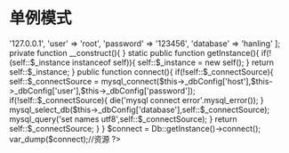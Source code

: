 # 单例模式
<?php
class Db{
	static private $_instance;
	static private $_connectSource;
	private $_dbConfig = [
		'host' => '127.0.0.1',
		'user' => 'root',
		'password' => '123456',
		'database' => 'hanling'
	];
	
	private function __construct(){
		
	}
	
	static public function getInstance(){
		if(!(self::$_instance instanceof self)){
			self::$_instance = new self();
		}
		return self::$_instance;
	}
	
	public function connect(){
		if(!self::$_connectSource){
			self::$_connectSource = mysql_connect($this->_dbConfig['host'],$this->_dbConfig['user'],$this->_dbConfig['password']);
			if(!self::$_connectSource){
				die('mysql connect error'.mysql_error());
			}
			mysql_select_db($this->_dbConfig['database'],self::$_connectSource);
			mysql_query('set names utf8',self::$_connectSource);
		}
		return self::$_connectSource;
	}
}

$connect = Db::getInstance()->connect();
var_dump($connect);//资源

?>
